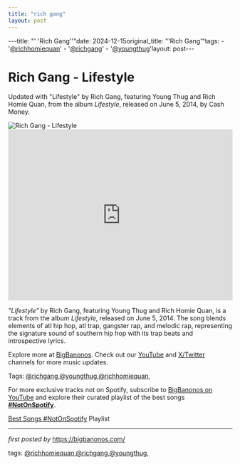 ```yaml
---
title: "rich gang"
layout: post
---
```

---title: "' 'Rich Gang''"date: 2024-12-15original_title: "'Rich Gang'"tags:  - '[@richhomiequan](/tags/richhomiequan/)'  - '[@richgang](/tags/richgang/)'  - '[@youngthug](/tags/youngthug/)'layout: post---<!-- Title of the Post --><h1 >Rich Gang - Lifestyle</h1> <!-- Introductory Text --><p >Updated with "Lifestyle" by Rich Gang, featuring Young Thug and Rich Homie Quan, from the album *Lifestyle*, released on June 5, 2014, by Cash Money.</p> <!-- Featured Image --><div > <img src="https://i.ytimg.com/vi/nGt_JGHYEO4/maxresdefault.jpg" alt="Rich Gang - Lifestyle" /></div> <!-- YouTube Video Embed --><div > <iframe width="100%" height="385" src="https://www.youtube.com/embed/nGt_JGHYEO4" title="Rich Gang - Lifestyle (Official Music Video) ft. Young Thug, Rich Homie Quan" frameborder="0" allow="accelerometer; autoplay; clipboard-write; encrypted-media; gyroscope; picture-in-picture; web-share" referrerpolicy="strict-origin-when-cross-origin" allowfullscreen></iframe></div> <!-- Song Information --><div > <p><em>"Lifestyle"</em> by Rich Gang, featuring Young Thug and Rich Homie Quan, is a track from the album *Lifestyle*, released on June 5, 2014. The song blends elements of atl hip hop, atl trap, gangster rap, and melodic rap, representing the signature sound of southern hip hop with its trap beats and introspective lyrics.</p></div> <!-- Footer Links --><div > <p>Explore more at <a href="https://bigbanonos.com/" target="_blank">BigBanonos</a>. Check out our <a href="https://www.youtube.com/[@BigBanonos](/tags/BigBanonos/)" target="_blank">YouTube</a> and <a href="https://x.com/bigbanonos" target="_blank">X/Twitter</a> channels for more music updates.</p></div> <!-- Tags --><p >Tags: [@richgang](/tags/richgang/),[@youngthug](/tags/youngthug/),[@richhomiequan](/tags/richhomiequan/),</p><!--Subscribe and Playlist Links--><div>    <p>For more exclusive tracks not on Spotify, subscribe to <a href="https://www.youtube.com/[@BigBanonos](/tags/BigBanonos/)" target="_blank">BigBanonos on YouTube</a> and explore their curated playlist of the best songs <strong>[#NotOnSpotify](/tags/NotOnSpotify/)</strong>.</p>    <p><a href="https://www.youtube.com/playlist?list=PLtuNtuTatqI0kFahUCbtbfenC_ET5O_tr" target="_blank">Best Songs [#NotOnSpotify](/tags/NotOnSpotify/) Playlist<br /></a></p></div><hr /><p><em>first posted by</em> <a href="https://bigbanonos.com/" rel="noopener" target="_new">https://bigbanonos.com/</a></p><p>tags: [@richhomiequan](/tags/richhomiequan/),[@richgang](/tags/richgang/),[@youngthug](/tags/youngthug/),</p>
